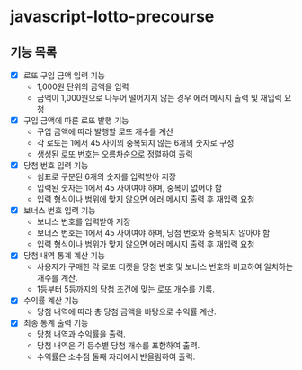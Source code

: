 # javascript-lotto-precourse

## 기능 목록

- [x] 로또 구입 금액 입력 기능
  - 1,000원 단위의 금액을 입력
  - 금액이 1,000원으로 나누어 떨어지지 않는 경우 에러 메시지 출력 및 재입력 요청
- [x] 구입 금액에 따른 로또 발행 기능
  - 구입 금액에 따라 발행할 로또 개수를 계산
  - 각 로또는 1에서 45 사이의 중복되지 않는 6개의 숫자로 구성
  - 생성된 로또 번호는 오름차순으로 정렬하여 출력
- [x] 당첨 번호 입력 기능
  - 쉼표로 구분된 6개의 숫자를 입력받아 저장
  - 입력된 숫자는 1에서 45 사이여야 하며, 중복이 없어야 함
  - 입력 형식이나 범위에 맞지 않으면 에러 메시지 출력 후 재입력 요청
- [x] 보너스 번호 입력 기능
  - 보너스 번호를 입력받아 저장
  - 보너스 번호는 1에서 45 사이여야 하며, 당첨 번호와 중복되지 않아야 함
  - 입력 형식이나 범위가 맞지 않으면 에러 메시지 출력 후 재입력 요청
- [x] 당첨 내역 통계 계산 기능
  - 사용자가 구매한 각 로또 티켓을 당첨 번호 및 보너스 번호와 비교하여 일치하는 개수를 계산.
  - 1등부터 5등까지의 당첨 조건에 맞는 로또 개수를 기록.
- [x] 수익률 계산 기능
  - 당첨 내역에 따라 총 당첨 금액을 바탕으로 수익률 계산.
- [x] 최종 통계 출력 기능
  - 당첨 내역과 수익률을 출력.
  - 당첨 내역은 각 등수별 당첨 개수를 포함하여 출력.
  - 수익률은 소수점 둘째 자리에서 반올림하여 출력.
